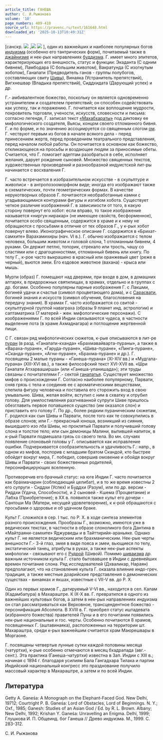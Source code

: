 ```yaml
---
article_title: ГАНЕША
author: С. И.Рыжакова
volume: '10'
page_numbers: 409-410
source_url: https://pravenc.ru/text/161648.html
downloaded_at: '2025-10-13T10:49:31Z'
---
```


[cанскр. ![](https://pravenc.ru/char/26310/Gax3beqa/image.png) ,![](<https://pravenc.ru/char/26310/ /image.png>) ![](<https://pravenc.ru/char/26310/ Gax3bapati/image.png>) ], один из важнейших и наиболее популярных богов [индуизма](https://pravenc.ru/text/индуизма.html) (особенно его тантрических форм), почитаемый также в [джайнизме](https://pravenc.ru/text/джайнизме.html) и нек-рых направлениях [буддизма](https://pravenc.ru/text/буддизма.html). Г. имеет много эпитетов, характеризующих его внешность, статус и функции: Экаданта (С одним бивнем), Ламбодара (С большим животом), Вакратунда (С изогнутым хоботом), Ганапати (Предводитель ганов - группы полубогов, составляющих свиту [Шивы](https://pravenc.ru/text/Шива.html)), Винаяка (Устранитель препятствий), Вигхнешвар (Владыка препятствий), Сиддхидата (Дарующий успех) и др.

Г.- амбивалентное божество, поскольку он является одновременно устранителем и создателем препятствий; он способен содействовать как успеху, так и поражению. Г. почитается как воплощение мудрости, покровитель торговли, учености, искусств, словесности и письма: согласно легенде, Г. записал текст [«Махабхараты»](<https://pravenc.ru/text/ Махабхараты .html>) под диктовку ее мифологического создателя, Вьясы, концом своего отломанного бивня. Г. и по форме, и по значению ассоциируется со священным слогом [ом](https://pravenc.ru/text/ом.html). Г. чествуют первым из богов в начале всякого дела - перед принесением жертв, перед проведением театрального представления, перед началом любой работы. Он почитается в основном как божество, откликающееся на просьбы и воздающее людям за приносимые обеты. Считается, что Г. помогает адептам разобраться в себе, исполняет желания, дарует рождение сыновей. Множество священных текстов, художественных произведений и разнообразной индуистской лит-ры начинается с восхваления Г.

Г. часто встречается в изобразительном искусстве - в скульптуре и живописи - в антропозооморфном виде; иногда его изображают также в схематических, почти геометрических формах. В качестве нерукотворных образов Г. почитаются необработанные камни с угадывающимися контурами фигуры и изгибом хобота. Существует четкое различие изображений Г. в зависимости от того, в какую сторону повернут его хобот: если вправо, то такое изображение называется «ниргун ниракар» (не имеющее свойств, бесформенное), почитается особо священным, содержится в храме и к нему не обращаются с просьбами в отличие от тех образов Г., у к-рых хобот повернут влево. Иконографическое описание Г. содержится в «Брихат-самхите» Варахамихиры (нач. VI в.). Г. обычно изображается с телом человека, большим животом и головой слона, 1 отломанным бивнем, 4 руками. Он держит петлю, топорик, стрекало или трость, чашу со сластями или с драгоценностями, отломанный бивень или книгу. По телу Г., к-рое часто выкрашено в красный или оранжевый цвет (реже в черный), вьются змеи. Его ездовое животное (вахана) - крыса или мышь.

Мурти (образ) Г. помещают над дверями, при входе в дом, в домашних алтарях, в придорожных святилищах, в храмах, отдельно и в группах с др. богами. Особенно популярны парные изображения Г. с Лакшми, богиней удачи и счастья (символ процветающего дома), и с [Сарасвати](https://pravenc.ru/text/Сарасвати.html), богиней знания и искусств (символ обучения, благословения на передачу знания). В храмах Г. часто изображается со свитой - скульптурной группой наваграха (образы 9 планет инд. астрологии) и саптаматрика (7 матерей - жен. мифологические персонажи). С изображениями Г. по всей Индии связываются чудеса, в частности выделение пота (в храме Ахмаднагара) и поглощение жертвенной пищи.

С Г. связан ряд мифологических сюжетов, к-рые описываются в лит-ре [пуран](https://pravenc.ru/text/пуран.html) (в разд. «Ганапати-кханда» «Брахмавайварта-пураны», а также в «Вараха-пуране», «Гаруда-пуране», «Шива-пуране», «Линга-пуране», «Сканда-пуране», «Агни-пуране», «Брахма-пуране» и др.). Г. посвящены 2 малые пураны - «Ганеша-пурана» (XI-XIV вв.) и «Мудгала-пурана» (XIII-XVI вв.), а также философский текст XVI-XVII вв. «Шри Ганапати Атхарваширша» (или «Ганеша-упанишада»); эти труды связаны с почитателями Г.- сектой [ганапатья](https://pravenc.ru/text/ганапатья.html). Существует множество мифов о происхождении Г. Согласно наиболее популярному, Парвати, сняв грязь с тела и соединив ее с ароматическими веществами, слепила фигуру человечка и поставила его сторожить вход в свою умывальню. Шива, желая войти, вступил с ним в схватку и отрубил голову. Для умилостивления разгневанной супруги Шиве пришлось обезглавить первое попавшееся существо (им оказался слон) и приставить его голову Г. По др., более редким пураническим сюжетам, Г. родился как сын Шивы и Парвати, после того как те совокупились в образе слонов; или Г.- прекрасный юноша, возникший из сияния, вышедшего изо лба Шивы, но проклятый Парвати и получивший голову слона и толстое тело; или сын демоницы Малини, выпившей напиток, в к-рый Парвати подмешала грязь со своего тела. Во мн. случаях появление слоновьей головы у Г. описывается как исправление ошибки. Подчеркивается сообразительность и удачливость Г.: напр., в одном из мифов, поспорив с младшим братом Скандой, кто быстрее обойдет вокруг мира, Г. победил, совершив омовение и обойдя вокруг Шивы и Парвати - своих божественных родителей, персонифицирующих вселенную.

Противоречив его брачный статус: на юге Индии Г. часто почитается как брахмачарин (соблюдающий целибат), и в то же время известны 2 его супруги - Сиддхи (Успех) и Буддхи (Разум), или по др. версии - Риддхи (Удача, Способности), и 2 сыновей - Кшема (Процветание) и Лабха (Приобретение); в XX в. появился также культ его дочери - Сантоши Ма (Матери, несущей удовлетворение), к к-рой обращаются с просьбами о здоровье и об удачном браке.

Культ Г. сложился в сер. I тыс. по Р. Х. в ходе синтеза элементов разного происхождения. Прообразы Г., возможно, имеются уже в ведических текстах, в частности в образе слоноликого бога Дантина в «Майтраяни-самхите» Яджурведы и в Тайттирийя-араньяке. Однако культ Г. не является ведическим или брахманическим. Нек-рые черты внешности Г.- 3-й глаз, змея в виде пояса и змеи, вьющиеся по телу, экстатический танец, атрибуты в руках, а также нек-рые аспекты мифологии - связывают его с [Рудрой](https://pravenc.ru/text/Рудрой.html) (Шивой). Помимо [шиваизма](https://pravenc.ru/text/Шиваизм.html) др. важным источником культа Г. стало бытовавшее в Индии с древнейших времен почитание слона. Ряд исследователей (Дхваликар, Нараян) предполагают, что на становление культа Г. оказала влияние индо-греч. традиция, а также местные доарийские представления о демонических существах - винаяках и якшах, известные с VII-V вв. до Р. Х.

Один из первых храмов Г., датируемый V-VI вв., находится в сел. Калам (Кадамбапура) в Махараштре. К IX-X вв. Г. превратился в одного из важнейших культовых богов, а затем в нек-рых направлениях индуизма он стал рассматриваться как Верховное, трансцендентное божество - персонификация Абсолюта. В XVIII в. Г. приобрел статус иштадевата (избранного божества) правителей Пуны и в его почитании появились нек-рые национальные и гос. черты. Особенно почитаются 8 храмов, посвященных Г. (аштавинаяка), расположенных на территории шт. Махараштра, среди к-рых важнейшим считается храм Маюрешвары в Моргаоне.

Г. посвящены четвертые лунные сутки каждой половины месяца (чатуртхи), к-рые особенно отмечаются в месяц бхадрапада (авг.-сент.). Эта практика (Ганеша-чатуртхи) известна в Зап. Индии с XIII в.; начиная с 1894 г. благодаря усилиям Бала Гангадхара Тилака и партии Индийский национальный конгресс это празднование получило массовый характер в Махараштре, а затем и по всей Индии.

## Литература

Getty A. Ganeśa: A Monograph on the Elephant-Faced God. New Delhi, 19712; Courtright P. B. Ganeśa: Lord of Obstacles, Lord of Beginnings. N. Y.; Oxf., 1985; Ganesh: Studies of an Asian God / Ed. by R. L. Brown. Albany; New Delhi, 1992; Krishan Y. Ganeśa: Unravelling an Enigma. Delhi, 1999; Глушкова И. П. Общеинд. бог Ганеша // Древо индуизма. М., 1999. С. 283-312.

С. И.  Рыжакова
